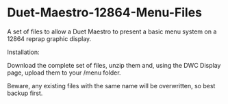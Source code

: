 # Duet-Maestro-12864-Menu-Files
A set of files to allow a Duet Maestro to present a basic menu system on a 12864 reprap graphic display.

Installation:

Download the complete set of files, unzip them and, using the DWC Display page, upload them to your /menu folder.

Beware, any existing files with the same name will be overwritten, so best backup first.
